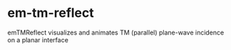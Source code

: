 # em-tm-reflect
emTMReflect visualizes and animates TM (parallel) plane-wave incidence on a planar interface 
